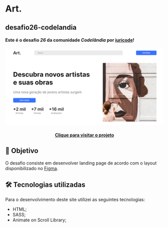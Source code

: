# Art.

## desafio26-codelandia

#### Este é o desafio _26_ da comunidade _Codelândia_ por [iuricode](https://github.com/iuricode)!

![Resultado final do projeto](img/projeto-final.png)

<h4 align="center"><a href="https://desafio26-codelandia.vercel.app/">Clique para visitar o projeto</a></h4>

## 🎯 Objetivo

O desafio consiste em desenvolver landing page de acordo com o layout disponibilizado no [Figma](https://www.figma.com/file/Yb9IBH56g7T1hdIyZ3BMNO/Desafios---Codelândia?node-id=94211%3A1216).

## 🛠️ Tecnologias utilizadas

Para o desenvolvimento deste site utilizei as seguintes tecnologias:

- HTML;
- SASS;
- Animate on Scroll Library;

